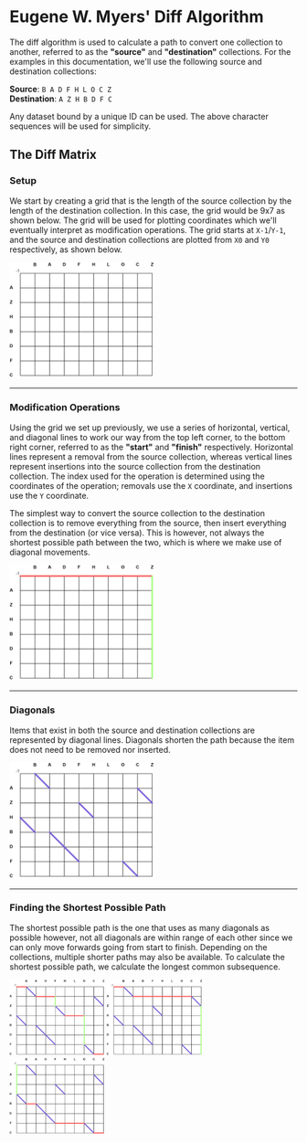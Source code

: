 # Eugene W. Myers' Diff Algorithm

The diff algorithm is used to calculate a path to convert one collection to another, referred to as the **"source"** and **"destination"** collections. For the examples in this documentation, we'll use the following source and destination collections:

**Source**: `B A D F H L O C Z`  
**Destination**: `A Z H B D F C`

Any dataset bound by a unique ID can be used. The above character sequences will be used for simplicity.

## The Diff Matrix

### Setup

We start by creating a grid that is the length of the source collection by the length of the destination collection. In this case, the grid would be 9x7 as shown below. The grid will be used for plotting coordinates which we'll eventually interpret as modification operations. The grid starts at `X-1`/`Y-1`, and the source and destination collections are plotted from `X0` and `Y0` respectively, as shown below.

<img src="images/badfhlocz-grid-empty.jpg" width="50%" height="50%">

-----

### Modification Operations

Using the grid we set up previously, we use a series of horizontal, vertical, and diagonal lines to work our way from the top left corner, to the bottom right corner, referred to as the **"start"** and **"finish"** respectively. Horizontal lines represent a removal from the source collection, whereas vertical lines represent insertions into the source collection from the destination collection. The index used for the operation is determined using the coordinates of the operation; removals use the `X` coordinate, and insertions use the `Y` coordinate.

The simplest way to convert the source collection to the destination collection is to remove everything from the source, then insert everything from the destination (or vice versa). This is however, not always the shortest possible path between the two, which is where we make use of diagonal movements.

<img src="images/badfhlocz-grid-simple-remove-insert.jpg" width="50%" height="50%">

-----

### Diagonals

Items that exist in both the source and destination collections are represented by diagonal lines. Diagonals shorten the path because the item does not need to be removed nor inserted.

<img src="images/badfhlocz-grid-diagonals.jpg" width="50%" height="50%">

-----

### Finding the Shortest Possible Path

The shortest possible path is the one that uses as many diagonals as possible however, not all diagonals are within range of each other since we can only move forwards going from start to finish. Depending on the collections, multiple shorter paths may also be available. To calculate the shortest possible path, we calculate the longest common subsequence.

<img src="images/badfhlocz-grid-path-1.jpg" width="33%" height="33%"> <img src="images/badfhlocz-grid-path-2.jpg" width="33%" height="33%"> <img src="images/badfhlocz-grid-path-fastest.jpg" width="33%" height="33%">

